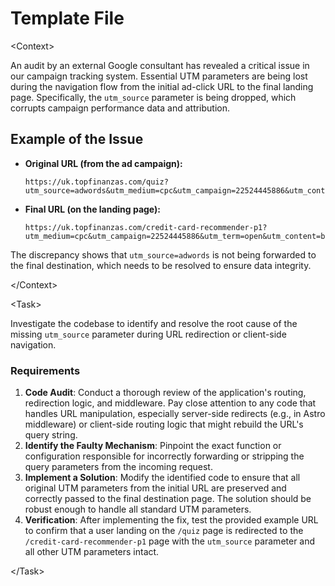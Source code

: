 # Template File

\<Context\>

An audit by an external Google consultant has revealed a critical issue in our campaign tracking
system. Essential UTM parameters are being lost during the navigation flow from the initial ad-click
URL to the final landing page. Specifically, the `utm_source` parameter is being dropped, which
corrupts campaign performance data and attribution.

## Example of the Issue

- **Original URL (from the ad campaign):**

  ```text
  https://uk.topfinanzas.com/quiz?utm_source=adwords&utm_medium=cpc&utm_campaign=22524445886&utm_content=banner&utm_term=open
  ```

- **Final URL (on the landing page):**

  ```text
  https://uk.topfinanzas.com/credit-card-recommender-p1?utm_medium=cpc&utm_campaign=22524445886&utm_term=open&utm_content=banner
  ```

The discrepancy shows that `utm_source=adwords` is not being forwarded to the final destination,
which needs to be resolved to ensure data integrity.

\</Context\>

\<Task\>

Investigate the codebase to identify and resolve the root cause of the missing `utm_source`
parameter during URL redirection or client-side navigation.

### Requirements

1. **Code Audit**: Conduct a thorough review of the application's routing, redirection logic, and
   middleware. Pay close attention to any code that handles URL manipulation, especially server-side
   redirects (e.g., in Astro middleware) or client-side routing logic that might rebuild the URL's
   query string.
2. **Identify the Faulty Mechanism**: Pinpoint the exact function or configuration responsible for
   incorrectly forwarding or stripping the query parameters from the incoming request.
3. **Implement a Solution**: Modify the identified code to ensure that all original UTM parameters
   from the initial URL are preserved and correctly passed to the final destination page. The
   solution should be robust enough to handle all standard UTM parameters.
4. **Verification**: After implementing the fix, test the provided example URL to confirm that a
   user landing on the `/quiz` page is redirected to the `/credit-card-recommender-p1` page with the
   `utm_source` parameter and all other UTM parameters intact.

\</Task\>
